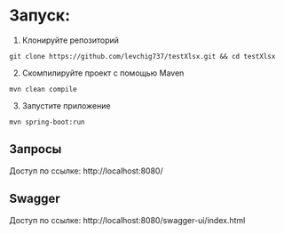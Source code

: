 # Запуск:
1. Клонируйте репозиторий

```shell
git clone https://github.com/levchig737/testXlsx.git && cd testXlsx
```

2. Скомпилируйте проект с помощью Maven

```shell
mvn clean compile
```

3. Запустите приложение

```shell
mvn spring-boot:run
```

## Запросы
Доступ по ссылке: http://localhost:8080/

## Swagger
Доступ по ссылке: http://localhost:8080/swagger-ui/index.html